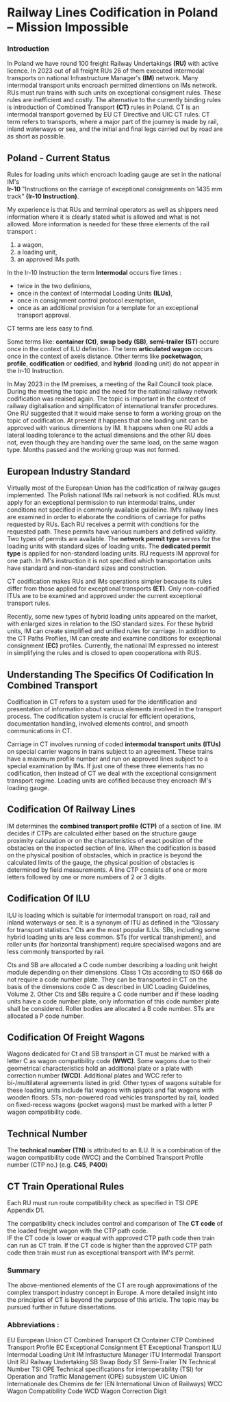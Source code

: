 # Railway Lines Codification in Poland – Mission Impossible

### Introduction

In Poland we have round 100 freight Railway Undertakings **(RU)** with active licence. In 2023 out of all freight RUs 26 of them executed intermodal transports on national Infrastructure Manager's **(IM)** network. Many intermodal transport units encroach permitted dimentions on IMs network. RUs must run trains with such units on exceptional consigment rules. These rules are inefficient and costly. The alternative to the currently binding rules is introduction of Combined Transport **(CT)** rules in Poland. CT is an intermodal transport governed by EU CT Directive and UIC CT rules. CT term refers to transports, where a major part of the journey is made by rail, inland waterways or sea, and the initial and final legs carried out by road are as short as possible.

## Poland - Current Status

Rules for loading units which encroach loading gauge are set in the national IM's <br>
**Ir-10** "Instructions on the carriage of exceptional consignments on 1435 mm track" **(Ir-10 Instruction)**.

My experience is that RUs and terminal operators as well as shippers need information where it is clearly stated what is allowed and what is not allowed.
More information is needed for these three elements of the rail transport :

1. a wagon,
2. a loading unit,
3. an approved IMs path. <br>

In the Ir-10 Instruction the term **Intermodal** occurs five times :

- twice in the two definions,
- once in the context of Intermodal Loading Units **(ILUs)**,
- once in consignment control protocol exemption,
- once as an additional provision for a template for an exceptional transport approval.

CT terms are less easy to find.

Some terms like: **container** **(Ct)**, **swap body** **(SB)**, **semi-trailer** **(ST)** occure once in the context of ILU definition.
The term **articulated wagon** occurs once in the context of axels distance.
Other terms like **pocketwagon**, **profile**, **codification** or **codified**, and **hybrid** (loading unit) do not appear in the Ir-10 Instruction.

In May 2023 in the IM premises, a meeting of the Rail Council took place. During the meeting the topic and the need for the national railway network codification was reaised again. The topic is important in the context of railway digitalisation and simplificaton of international transfer procedures. One RU suggested that it would make sense to form a working group on the topic of codification. At present it happens that one loading unit can be approved with various dimentions by IM. It happens when one RU adds a lateral loading tolerance to the actual dimensions and the other RU does not, even though they are handing over the same load, on the same wagon type. Months passed and the working group was not formed.

## European Industry Standard

Virtually most of the European Union has the codification of railway gauges implemented. The Polish national IMs rail network is not codified. RUs must apply for an exceptional permission to run intermodal trains, under conditions not specified in commonly available guideline. IM’s railway lines are examined in order to elaborate the conditions of carriage for paths requested by RUs. Each RU receives a permit with condtions for the requested path. These permits have various numbers and defined validity. Two types of permits are available. The **network permit type** serves for the loading units with standard sizes of loading units. The **dedicated permit type** is applied for non-standard loading units. RU requests IM approval for one path. In IM's instruction it is not specified which transportation units have standard and non-standard sizes and construction.

CT codification makes RUs and IMs operations simpler because its rules differ from those applied for exceptional transports **(ET)**. Only non-codified ITUs are to be examined and approved under the current exceptional transport rules.

Recently, some new types of hybrid loading units appeared on the market, with enlarged sizes in relation to the ISO standard sizes. For these hybrid units, IM can create simplified and unified rules for carriage. In addition to the CT Paths Profiles, IM can create and examine conditions for exceptional consignment **(EC)** profiles. Currently, the national IM expressed no interest in simplifying the rules and is closed to open cooperationa with RUS.

## Understanding The Specifics Of Codification In Combined Transport

Codification in CT refers to a system used for the identification and presentation of information about various elements involved in the transport process. The codification system is crucial for efficient operations, documentation handling, involved elements control, and smooth communications in CT.

Carriage in CT involves running of coded **intermodal transport units** **(ITUs)** on special carrier wagons in trains subject to an agreement. These trains have a maximum profile number and run on approved lines subject to a special examination by IMs. If just one of these three elements has no codification, then instead of CT we deal with the exceptional consignment transport regime. Loading units are cofified because they encroach IM's loading gauge.

## Codification Of Railway Lines

IM determines the **combined transport profile** **(CTP)** of a section of line. IM decides if CTPs are calculated either based on the structure gauge proximity calculation or on the characteristics of exact position of the obstacles on the inspected section of line. When the codification is based on the physical position of obstacles, which in practice is beyond the calculated limits of the gauge, the physical position of obstacles is determined by field measurements. A line CTP consists of one or more letters followed by one or more numbers of 2 or 3 digits.

## Codification Of ILU

ILU is loading which is suitable for intermodal transport on road, rail and inland waterways or sea. It is a synonym of ITU as defined in the “Glossary for transport statistics.” Cts are the most popular ILUs. SBs, including some hybrid loading units are less common. STs (for vertical transhipment), and roller units (for horizontal transhipment) require specialised wagons and are less commonly transported by rail.

Cts and SB are allocated a C code number describing a loading unit height module depending on their dimensions. Class 1 Cts according to ISO 668 do not require a code number plate. They can be transported in CT on the basis of the dimensions code C as described in UIC Loading Guidelines, Volume 2. Other Cts and SBs require a C code number and if these loading units have a code number plate, only information of this code number plate shall be considered. Roller bodies are allocated a B code number. STs are allocated a P code number.

## Codification Of Freight Wagons

Wagons dedicated for Ct and SB transport in CT must be marked with a letter C as wagon compatibility code **(WWC)**. Some wagons due to their geometrical characteristics hold an additional plate or a plate with correction number **(WCD)**. Additional plates and WCC refer to bi-/multilateral agreements listed in grid. Other types of wagons suitable for these loading units include flat wagons with spigots and flat wagons with wooden floors. STs, non-powered road vehicles transported by rail, loaded on fixed-recess wagons (pocket wagons) must be marked with a letter P wagon compatibility code.

## Technical Number

The **technical number** **(TN)** is attributed to an ILU. It is a combination of the wagon compatibility code (WCC) and the Combined Transport Profile number (CTP no.) (e.g. **C45**, **P400**)

## CT Train Operational Rules

Each RU must run route compatibility check as specified in TSI OPE Appendix D1.

The compatibility check includes control and comparison of The **CT code** of the loaded freight wagon with the CTP path code. <br>
IF the CT code is lower or eaqual with approved CTP path code then train can run as CT train.
If the CT code is higher than the approved CTP path code then train must run as exceptional transport with IM's permit.

### Summary

The above-mentioned elements of the CT are rough approximations of the complex transport industry concept in Europe. A more detailed insight into the principles of CT is beyond the purpose of this article. The topic may be pursued further in future dissertations.

### Abbreviations :

EU European Union
CT Combined Transport
Ct Container
CTP Combined Transport Profile
EC Exceptional Consignment
ET Exceptional Transport
ILU Intermodal Loading Unit
IM Infrastucture Manager
ITU Intermodal Transport Unit
RU Railway Undertaking
SB Swap Body
ST Semi-Trailer
TN Technical Number
TSI OPE Technical specifications for interoperability (TSI) for Operation and Traffic Management (OPE) subsystem
UIC Union Internationale des Chemins de fer (EN International Union of Railways)
WCC Wagon Compatibility Code
WCD Wagon Correction Digit
